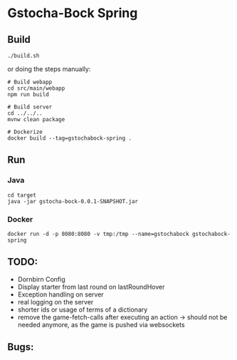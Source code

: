 # Gstocha-Bock Spring

## Build
```
./build.sh
```
or doing the steps manually:
```
# Build webapp
cd src/main/webapp
npm run build

# Build server
cd ../../..
mvnw clean package

# Dockerize
docker build --tag=gstochabock-spring .
```

## Run
### Java
```
cd target
java -jar gstocha-bock-0.0.1-SNAPSHOT.jar
```

### Docker
```
docker run -d -p 8080:8080 -v tmp:/tmp --name=gstochabock gstochabock-spring
```

## TODO:
  - Dornbirn Config
  - Display starter from last round on lastRoundHover
  - Exception handling on server
  - real logging on the server
  - shorter ids or usage of terms of a dictionary
  - remove the game-fetch-calls after executing an action -> should not be needed anymore, as the game is pushed via websockets
  

## Bugs:
  